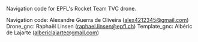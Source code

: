 Navigation code for EPFL's Rocket Team TVC drone.

Navigation code: Alexandre Guerra de Oliveira (alex4212345@gmail.com)
Drone_gnc: Raphaël Linsen (raphael.linsen@epfl.ch)
Template_gnc: Albéric de Lajarte (albericlajarte@gmail.com)
